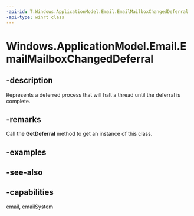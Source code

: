 ```yaml
---
-api-id: T:Windows.ApplicationModel.Email.EmailMailboxChangedDeferral
-api-type: winrt class
---
```


<!-- Class syntax.
public class EmailMailboxChangedDeferral : Windows.ApplicationModel.Email.IEmailMailboxChangedDeferral
-->

# Windows.ApplicationModel.Email.EmailMailboxChangedDeferral

## -description
Represents a deferred process that will halt a thread until the deferral is complete.

## -remarks
Call the **GetDeferral** method to get an instance of this class.

## -examples

## -see-also

## -capabilities
email, emailSystem
